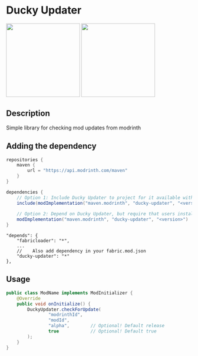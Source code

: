 # Ducky Updater

<img src="https://i.imgur.com/iaETp3c.png" alt="" width="200" > <img src="https://i.imgur.com/Ol1Tcf8.png" alt="" width="200" >

## Description

Simple library for checking mod updates from modrinth

## Adding the dependency

```gradle
repositories {
    maven {
        url = "https://api.modrinth.com/maven"
    }
}

dependencies {
    // Option 1: Include Ducky Updater to project for it available within your own jar (additional ~20kb)
    include(modImplementation("maven.modrinth", "ducky-updater", "<version>"))
    
    // Option 2: Depend on Ducky Updater, but require that users install it manually
    modImplementation("maven.modrinth", "ducky-updater", "<version>")
}
```

```json5
"depends": {
    "fabricloader": "*",
    ...
    //    Also add dependency in your fabric.mod.json 
    "ducky-updater": "*"
},
```

## Usage

```java
public class ModName implements ModInitializer {
    @Override
    public void onInitialize() {
        DuckyUpdater.checkForUpdate(
                "modrinthId",
                "modId",
                "alpha",        // Optional! Default release 
                true            // Optional! Default true
        );
    }
}
```
